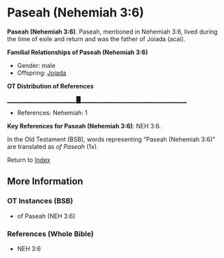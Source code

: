 # Paseah (Nehemiah 3:6)
**Paseah (Nehemiah 3:6)**. 
Paseah, mentioned in Nehemiah 3:6, lived during the time of exile and return and was the father of Joiada (acai). 




**Familial Relationships of Paseah (Nehemiah 3:6)**


* Gender: male
* Offspring: [Joiada](Joiada.md)


**OT Distribution of References**

▁▁▁▁▁▁▁▁▁▁▁▁▁▁▁█▁▁▁▁▁▁▁▁▁▁▁▁▁▁▁▁▁▁▁▁▁▁▁
* References: Nehemiah: 1



**Key References for Paseah (Nehemiah 3:6)**: 
NEH 3:6. 


In the Old Testament (BSB), words representing “Paseah (Nehemiah 3:6)” are translated as 
*of Paseah* (1x). 




Return to [Index](00-Index.md)

## More Information

### OT Instances (BSB)

* of Paseah (NEH 3:6)



### References (Whole Bible)

* NEH 3:6



